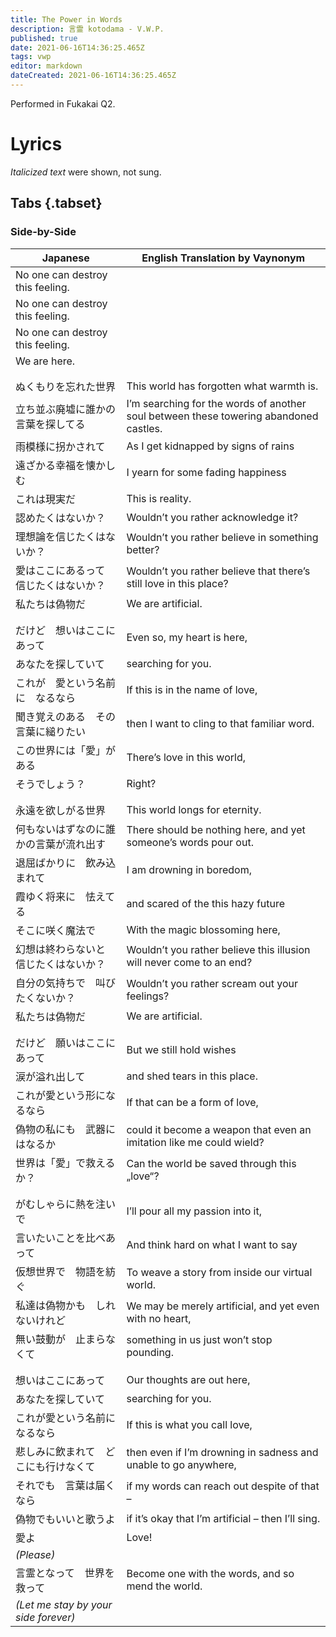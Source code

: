 ```yaml
---
title: The Power in Words
description: 言霊 kotodama - V.W.P.
published: true
date: 2021-06-16T14:36:25.465Z
tags: vwp
editor: markdown
dateCreated: 2021-06-16T14:36:25.465Z
---
```


Performed in Fukakai Q2.

# Lyrics

*Italicized text* were shown, not sung.

## Tabs {.tabset}

### Side-by-Side

|Japanese|English Translation by Vaynonym|
|-|-|
|No one can destroy this feeling.| |
|No one can destroy this feeling.| |
|No one can destroy this feeling.| |
|We are here.| |
| | |
| | |
|ぬくもりを忘れた世界|This world has forgotten what warmth is.|
|立ち並ぶ廃墟に誰かの言葉を探してる|I’m searching for the words of another soul between these towering abandoned castles.|
|雨模様に拐かされて|As I get kidnapped by signs of rains|
|遠ざかる幸福を懐かしむ|I yearn for some fading happiness|
|これは現実だ|This is reality.|
|認めたくはないか？|Wouldn’t you rather acknowledge it?|
|理想論を信じたくはないか？|Wouldn’t you rather believe in something better?|
|愛はここにあるって　信じたくはないか？|Wouldn’t you rather believe that there’s still love in this place?|
|私たちは偽物だ|We are artificial.|
| | |
| | |
|だけど　想いはここにあって|Even so, my heart is here,|
|あなたを探していて|searching for you.|
|これが　愛という名前に　なるなら|If this is in the name of love,|
|聞き覚えのある　その言葉に縋りたい|then I want to cling to that familiar word.|
|この世界には「愛」がある|There’s love in this world,|
|そうでしょう？|Right?|
| | |
| | |
|永遠を欲しがる世界|This world longs for eternity.|
|何もないはずなのに誰かの言葉が流れ出す|There should be nothing here, and yet someone’s words pour out.|
|退屈ばかりに　飲み込まれて|I am drowning in boredom,|
|霞ゆく将来に　怯えてる|and scared of the this hazy future|
|そこに咲く魔法で|With the magic blossoming here,|
|幻想は終わらないと　信じたくはないか？|Wouldn’t you rather believe this illusion will never come to an end?|
|自分の気持ちで　叫びたくないか？|Wouldn’t you rather scream out your feelings?|
|私たちは偽物だ|We are artificial.|
| | |
| | |
|だけど　願いはここにあって|But we still hold wishes|
|涙が溢れ出して|and shed tears in this place.|
|これが愛という形になるなら|If that can be a form of love,|
|偽物の私にも　武器にはなるか|could it become a weapon that even an imitation like me could wield?|
|世界は「愛」で救えるか？|Can the world be saved through this „love“?|
| | |
| | |
|がむしゃらに熱を注いで|I’ll pour all my passion into it,|
|言いたいことを比べあって|And think hard on what I want to say|
|仮想世界で　物語を紡ぐ|To weave a story from inside our virtual world.|
|私達は偽物かも　しれないけれど|We may be merely artificial, and yet even with no heart, |
|無い鼓動が　止まらなくて|something in us just won’t stop pounding.|
| | |
| | |
|想いはここにあって|Our thoughts are out here,|
|あなたを探していて|searching for you.|
|これが愛という名前になるなら|If this is what you call love,|
|悲しみに飲まれて　どこにも行けなくて|then even if I’m drowning in sadness and unable to go anywhere,|
|それでも　言葉は届くなら|if my words can reach out despite of that –|
|偽物でもいいと歌うよ|if it’s okay that I’m artificial – then I’ll sing.|
|愛よ|Love!|
|*(Please)*| |
|言霊となって　世界を救って|Become one with the words, and so mend the world. |
|*(Let me stay by your side forever)*| |
